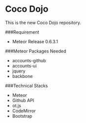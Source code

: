 Coco Dojo
========

This is the new Coco Dojo repository.

###Requirement
+ Meteor Release 0.6.3.1

###Meteor Packages Needed
+ accounts-github
+ accounts-ui
+ jquery
+ backbone

###Technical Stacks
+ Meteor
+ Github API
+ ot.js
+ CodeMirror
+ Bootstrap
